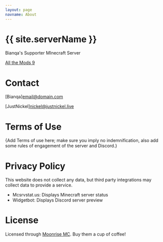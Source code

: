 ```yaml
---
layout: page
navname: About
---
```


# {{ site.serverName }}

Bianqa's Supporter MInecraft Server

[All the Mods 9](minecraft://blanq.justnickel.live)


# Contact

[Bianqa]<email@domain.com>

[JustNickel]<nickel@justnickel.live>

# Terms of Use

{Add Terms of use here; make sure you imply no indemnification, also add some rules of engagement of the server and Discord.}

# Privacy Policy

This website does not collect any data, but third party integrations may collect data to provide a service.

- Mcsrvstat.us: Displays Minecraft server status
- Widgetbot: Displays Discord server preview


# License

Licensed through [Moonrise MC](https://github.com/coffeebank/moonrise). Buy them a cup of coffee!